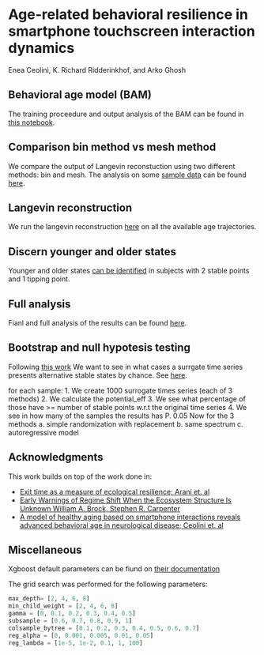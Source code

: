 # Age-related behavioral resilience in smartphone touchscreen interaction dynamics    
Enea Ceolini, K. Richard Ridderinkhof, and Arko Ghosh

## Behavioral age model (BAM)
The training proceedure and output analysis of the BAM can be found in [this notebook](train_BAM.ipynb).

## Comparison bin method vs mesh method
We compare the output of Langevin reconstuction using two different methods: bin and mesh.
The analysis on some [sample data](examples_ages.mat) can be found [here](comparison_mesh_bins.m).

## Langevin reconstruction
We run the langevin reconstruction [here](full_langevin_analysis_mesh.m) on all the available age trajectories.

## Discern younger and older states
Younger and older states [can be identified](younger_older_bucket_states.m) in subjects with 2 stable points and 1 tipping point.

## Full analysis 
Fianl and full analysis of the results can be found [here](analysis_and_states.m).

## Bootstrap and null hypotesis testing
Following [this work](https://www.pnas.org/doi/10.1073/pnas.0802430105#supplementary-materials)
We want to see in what cases a surrgate time series presents alternative stable states by chance.
See [here](null_distributions.m).
 
for each sample:
    1. We create 1000 surrogate times series (each of 3 methods)
    2. We calculate the potential_eff
    3. We see what percentage of those have >= number of stable points w.r.t the original time series
    4. We see in how many of the samples the results has P. 0.05
Now for the 3 methods
    a. simple randomization with replacement 
    b. same spectrum
    c. autoregressive model  

## Acknowledgments
This work builds on top of the work done in:
- [Exit time as a measure of ecological resilience; Arani et. al](https://www.science.org/doi/10.1126/science.aay4895) 
- [Early Warnings of Regime Shift When the Ecosystem Structure Is Unknown
William A. Brock, Stephen R. Carpenter](https://journals.plos.org/plosone/article?id=10.1371/journal.pone.0045586)
- [A model of healthy aging based on smartphone
interactions reveals advanced behavioral age in
neurological disease; Ceolini et. al](https://doi.org/10.1016/j.isci.2022.104792)

## Miscellaneous 

Xgboost default parameters can be fiund on [their documentation](https://xgboost.readthedocs.io/en/release_1.7.0/parameter.html) 


The grid search was performed for the following parameters:  
```python
max_depth= [2, 4, 6, 8]  
min_child_weight = [2, 4, 6, 8] 
gamma = [0, 0.1, 0.2, 0.3, 0.4, 0.5] 
subsample = [0.6, 0.7, 0.8, 0.9, 1] 
colsample_bytree = [0.1, 0.2, 0.3, 0.4, 0.5, 0.6, 0.7] 
reg_alpha = [0, 0.001, 0.005, 0.01, 0.05]
reg_lambda = [1e-5, 1e-2, 0.1, 1, 100]
```
